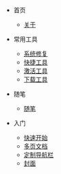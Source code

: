 * 首页
  * [关于](README.md)

* 常用工具
  * [系统修复](pages/tool/systemrepair.md)
  * [快捷工具](pages/tool/quicktool.md)
  * [激活工具](pages/tool/activationtool.md)
  * [下载工具](pages/tool/downloadtools.md)

* 随笔
  * [随笔](pages/Tool)

* 入门
  * [快速开始](pages/zh-cn/quickstart.md)
  * [多页文档](pages/zh-cn/more-pages.md)
  * [定制导航栏](pages/zh-cn/custom-navbar.md)
  * [封面](pages/zh-cn/cover.md)